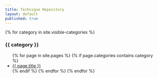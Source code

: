 ```yaml
---
title: Technique Repository
layout: default
published: true
---
```


{% for category in site.visible-categories %}
### {{ category }}
<ul>
{% for page in site.pages %}
{% if page.categories contains category %}
<li><a href="{{ page.url | replace_first:'/',''}}">{{ page.title }}</a></li>
{% endif %}
{% endfor %}
{% endfor %}
